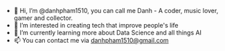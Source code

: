 - 👋 Hi, I’m @danhpham1510, you can call me Danh - A coder, music lover, gamer and collector.
- 👀 I’m interested in creating tech that improve people's life
- 🌱 I’m currently learning more about Data Science and all things AI
- 📫 You can contact me via danhpham1510@gmail.com

<!---
danhpham1510/danhpham1510 is a ✨ special ✨ repository because its `README.md` (this file) appears on your GitHub profile.
You can click the Preview link to take a look at your changes.
--->
